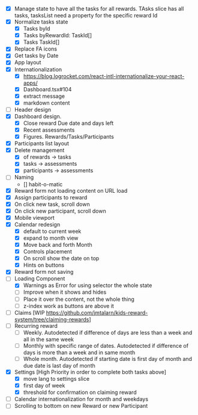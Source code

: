 -   [x] Manage state to have all the tasks for all rewards. TAsks slice has all tasks, tasksList need a property for the specific reward Id
-   [x] Normalize tasks state
    -   [x] Tasks byId
    -   [x] Tasks byRewardId: TaskId[]
    -   [x] Tasks TaskId[]
-   [x] Replace FA icons
-   [x] Get tasks by Date
-   [x] App layout
-   [x] Internationalization
    -   [x] https://blog.logrocket.com/react-intl-internationalize-your-react-apps/
    -   [x] Dashboard.tsx#104
    -   [x] extract message
    -   [x] markdown content
-   [ ] Header design
-   [x] Dashboard design.
    -   [x] Close reward Due date and days left
    -   [x] Recent assessments
    -   [x] Figures. Rewards/Tasks/Participants
-   [x] Participants list layout
-   [x] Delete management
    -   [x] of rewards -> tasks
    -   [x] tasks -> assessments
    -   [x] participants -> assessments
-   [ ] Naming
    -   [] habit-o-matic
-   [x] Reward form not loading content on URL load
-   [x] Assign participants to reward
-   [x] On click new task, scroll down
-   [x] On click new participant, scroll down
-   [x] Mobile viewport
-   [x] Calendar redesign
    -   [x] default to current week
    -   [x] expand to month view
    -   [x] Move back and forth Month
    -   [x] Controls placement
    -   [x] On scroll show the date on top
    -   [x] Hints on buttons
-   [x] Reward form not saving
-   [ ] Loading Component
    -   [x] Warnings as Error for using selector the whole state
    -   [ ] Improve when it shows and hides
    -   [ ] Place it over the content, not the whole thing
    -   [ ] z-index work as buttons are above it
-   [ ] Claims [WIP https://github.com/jmtalarn/kids-reward-system/tree/claiming-rewards]
-   [ ] Recurring reward
    -   [ ] Weekly. Autodetected if difference of days are less than a week and all in the same week
    -   [ ] Monthly with specific range of dates. Autodetected if difference of days is more than a week and in same month
    -   [ ] Whole month. Autodetected if starting date is first day of month and due date is last day of month
-   [x] Settings [High Priority in order to complete both tasks above]
    -   [x] move lang to settings slice
    -   [x] first day of week
    -   [x] threshold for confirmation on claiming reward
-   [ ] Calendar internationalization for month and weekdays
-   [ ] Scrolling to bottom on new Reward or new Participant
